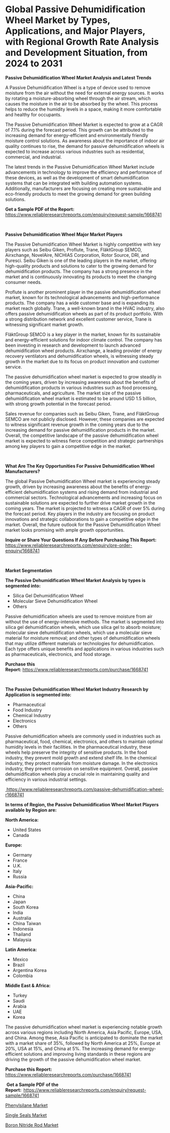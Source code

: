 <p><h1>Global Passive Dehumidification Wheel Market by Types, Applications, and Major Players, with Regional Growth Rate Analysis and Development Situation, from 2024 to 2031</h1></p><p><strong>Passive Dehumidification Wheel Market Analysis and Latest Trends</strong></p>
<p><p>A Passive Dehumidification Wheel is a type of device used to remove moisture from the air without the need for external energy sources. It works by rotating a moisture-absorbing wheel through the air stream, which causes the moisture in the air to be absorbed by the wheel. This process helps to reduce the humidity levels in a space, making it more comfortable and healthy for occupants.</p><p>The Passive Dehumidification Wheel Market is expected to grow at a CAGR of 7.1% during the forecast period. This growth can be attributed to the increasing demand for energy-efficient and environmentally friendly moisture control solutions. As awareness about the importance of indoor air quality continues to rise, the demand for passive dehumidification wheels is expected to increase across various industries such as residential, commercial, and industrial.</p><p>The latest trends in the Passive Dehumidification Wheel Market include advancements in technology to improve the efficiency and performance of these devices, as well as the development of smart dehumidification systems that can be integrated with building automation systems. Additionally, manufacturers are focusing on creating more sustainable and eco-friendly products to meet the growing demand for green building solutions.</p></p>
<p><strong>Get a Sample PDF of the Report:&nbsp;</strong> <a href="https://www.reliableresearchreports.com/enquiry/request-sample/1668741">https://www.reliableresearchreports.com/enquiry/request-sample/1668741</a></p>
<p>&nbsp;</p>
<p><strong>Passive Dehumidification Wheel Major Market Players</strong></p>
<p><p>The Passive Dehumidification Wheel Market is highly competitive with key players such as Seibu Giken, Proflute, Trane, FläktGroup SEMCO, Airxchange, NovelAire, NICHIAS Corporation, Rotor Source, DRI, and Puresci. Seibu Giken is one of the leading players in the market, offering high-quality products and solutions to cater to the growing demand for dehumidification products. The company has a strong presence in the market and is continuously innovating its products to meet the changing consumer needs.</p><p>Proflute is another prominent player in the passive dehumidification wheel market, known for its technological advancements and high-performance products. The company has a wide customer base and is expanding its market reach globally. Trane, a well-known brand in the HVAC industry, also offers passive dehumidification wheels as part of its product portfolio. With a strong distribution network and excellent customer service, Trane is witnessing significant market growth.</p><p>FläktGroup SEMCO is a key player in the market, known for its sustainable and energy-efficient solutions for indoor climate control. The company has been investing in research and development to launch advanced dehumidification wheel products. Airxchange, a leading provider of energy recovery ventilators and dehumidification wheels, is witnessing steady growth in the market due to its focus on product innovation and customer service.</p><p>The passive dehumidification wheel market is expected to grow steadily in the coming years, driven by increasing awareness about the benefits of dehumidification products in various industries such as food processing, pharmaceuticals, and agriculture. The market size of the passive dehumidification wheel market is estimated to be around USD 1.5 billion, with strong growth potential in the forecast period.</p><p>Sales revenue for companies such as Seibu Giken, Trane, and FläktGroup SEMCO are not publicly disclosed. However, these companies are expected to witness significant revenue growth in the coming years due to the increasing demand for passive dehumidification products in the market. Overall, the competitive landscape of the passive dehumidification wheel market is expected to witness fierce competition and strategic partnerships among key players to gain a competitive edge in the market.</p></p>
<p>&nbsp;</p>
<p><strong>What Are The Key Opportunities For Passive Dehumidification Wheel Manufacturers?</strong></p>
<p><p>The global Passive Dehumidification Wheel market is experiencing steady growth, driven by increasing awareness about the benefits of energy-efficient dehumidification systems and rising demand from industrial and commercial sectors. Technological advancements and increasing focus on sustainable solutions are expected to further drive market growth in the coming years. The market is projected to witness a CAGR of over 5% during the forecast period. Key players in the industry are focusing on product innovations and strategic collaborations to gain a competitive edge in the market. Overall, the future outlook for the Passive Dehumidification Wheel market looks promising with ample growth opportunities.</p></p>
<p><strong>Inquire or Share Your Questions If Any Before Purchasing This Report:</strong> <a href="https://www.reliableresearchreports.com/enquiry/pre-order-enquiry/1668741">https://www.reliableresearchreports.com/enquiry/pre-order-enquiry/1668741</a></p>
<p>&nbsp;</p>
<p><strong>Market Segmentation</strong></p>
<p><strong>The Passive Dehumidification Wheel Market Analysis by types is segmented into:</strong></p>
<p><ul><li>Silica Gel Dehumidification Wheel</li><li>Molecular Sieve Dehumidification Wheel</li><li>Others</li></ul></p>
<p><p>Passive dehumidification wheels are used to remove moisture from air without the use of energy-intensive methods. The market is segmented into silica gel dehumidification wheels, which use silica gel to absorb moisture; molecular sieve dehumidification wheels, which use a molecular sieve material for moisture removal; and other types of dehumidification wheels that may utilize different materials or technologies for dehumidification. Each type offers unique benefits and applications in various industries such as pharmaceuticals, electronics, and food storage.</p></p>
<p><strong>Purchase this Report:&nbsp;</strong><a href="https://www.reliableresearchreports.com/purchase/1668741">https://www.reliableresearchreports.com/purchase/1668741</a></p>
<p>&nbsp;</p>
<p><strong>The Passive Dehumidification Wheel Market Industry Research by Application is segmented into:</strong></p>
<p><ul><li>Pharmaceutical</li><li>Food Industry</li><li>Chemical Industry</li><li>Electronics</li><li>Others</li></ul></p>
<p><p>Passive dehumidification wheels are commonly used in industries such as pharmaceutical, food, chemical, electronics, and others to maintain optimal humidity levels in their facilities. In the pharmaceutical industry, these wheels help preserve the integrity of sensitive products. In the food industry, they prevent mold growth and extend shelf life. In the chemical industry, they protect materials from moisture damage. In the electronics industry, they prevent corrosion on sensitive equipment. Overall, passive dehumidification wheels play a crucial role in maintaining quality and efficiency in various industrial settings.</p></p>
<p><a href="https://www.reliableresearchreports.com/passive-dehumidification-wheel-r1668741">&nbsp;https://www.reliableresearchreports.com/passive-dehumidification-wheel-r1668741</a></p>
<p><strong>In terms of Region, the Passive Dehumidification Wheel Market Players available by Region are:</strong></p>
<p>
    <p> <strong> North America: </strong>
        <ul>
            <li>United States</li>
            <li>Canada</li>
        </ul>
        </p> 
    <p> <strong> Europe: </strong>
        <ul>
            <li>Germany</li>
            <li>France</li>
            <li>U.K.</li>
            <li>Italy</li>
            <li>Russia</li>
        </ul>
        </p> 
    <p> <strong> Asia-Pacific: </strong>
        <ul>
            <li>China</li>
            <li>Japan</li>
            <li>South Korea</li>
            <li>India</li>
            <li>Australia</li>
            <li>China Taiwan</li>
            <li>Indonesia</li>
            <li>Thailand</li>
            <li>Malaysia</li>
        </ul>
        </p> 
    <p> <strong> Latin America: </strong>
        <ul>
            <li>Mexico</li>
            <li>Brazil</li>
            <li>Argentina Korea</li>
            <li>Colombia</li>
        </ul>
        </p> 
    <p> <strong> Middle East & Africa: </strong>
        <ul>
            <li>Turkey</li>
            <li>Saudi</li>
            <li>Arabia</li>
            <li>UAE</li>
            <li>Korea</li>
        </ul>
    </p>
    </p>
<p><p>The passive dehumidification wheel market is experiencing notable growth across various regions including North America, Asia Pacific, Europe, USA, and China. Among these, Asia Pacific is anticipated to dominate the market with a market share of 35%, followed by North America at 25%, Europe at 20%, USA at 15%, and China at 5%. The increasing demand for energy-efficient solutions and improving living standards in these regions are driving the growth of the passive dehumidification wheel market.</p></p>
<p><strong>Purchase this Report: </strong><a href="https://www.reliableresearchreports.com/purchase/1668741">https://www.reliableresearchreports.com/purchase/1668741</a></p>
<p>&nbsp;<strong>Get a Sample PDF of the Report:&nbsp;&nbsp;</strong><a href="https://www.reliableresearchreports.com/enquiry/request-sample/1668741">https://www.reliableresearchreports.com/enquiry/request-sample/1668741</a></p>
<p><strong></strong></p>
<p><p><a href="https://www.linkedin.com/pulse/insights-phenylsilane-market-size-analysing-share-trends-growth-eqoze?trackingId=ZcEiZRLJmdG3wI26QBA2RQ%3D%3D">Phenylsilane Market</a></p><p><a href="https://github.com/dimitrishawkinswaynenp91rgz/Market-Research-Report-List-2/blob/main/single-seals-market.md">Single Seals Market</a></p><p><a href="https://www.linkedin.com/pulse/boron-nitride-rod-market-furnish-information-size-share-dynamics-rovye?trackingId=PpRsPzkDUYdpqFRfz8d%2Fbg%3D%3D">Boron Nitride Rod Market</a></p></p>